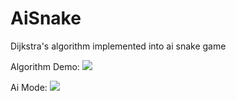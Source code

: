 # AiSnake
Dijkstra's algorithm implemented into ai snake game

Algorithm Demo:
![](https://github.com/Stargor14/AiSnake/blob/main/snake%20algo%20demo.gif)

Ai Mode:
![](https://github.com/Stargor14/AiSnake/blob/main/snake%20game%20demo.gif)

